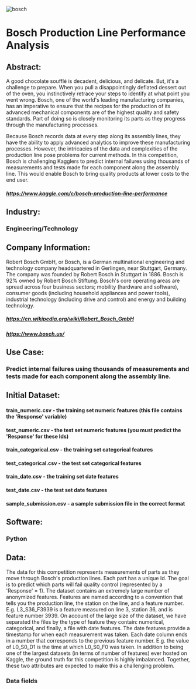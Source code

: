 ![bosch ](https://user-images.githubusercontent.com/19572673/64445028-7f918280-d0a3-11e9-8bbe-9838812a5542.png)

# Bosch Production Line Performance Analysis

## Abstract:
A good chocolate soufflé is decadent, delicious, and delicate. But, it's a challenge to prepare. When you pull a disappointingly deflated dessert out of the oven, you instinctively retrace your steps to identify at what point you went wrong. Bosch, one of the world's leading manufacturing companies, has an imperative to ensure that the recipes for the production of its advanced mechanical components are of the highest quality and safety standards. Part of doing so is closely monitoring its parts as they progress through the manufacturing processes.

Because Bosch records data at every step along its assembly lines, they have the ability to apply advanced analytics to improve these manufacturing processes. However, the intricacies of the data and complexities of the production line pose problems for current methods.
In this competition, Bosch is challenging Kagglers to predict internal failures using thousands of measurements and tests made for each component along the assembly line. This would enable Bosch to bring quality products at lower costs to the end user.

##### https://www.kaggle.com/c/bosch-production-line-performance

## Industry:
### Engineering/Technology

## Company Information:
Robert Bosch GmbH, or Bosch, is a German multinational engineering and technology company headquartered in Gerlingen, near Stuttgart, Germany. The company was founded by Robert Bosch in Stuttgart in 1886. Bosch is 92% owned by Robert Bosch Stiftung.
Bosch's core operating areas are spread across four business sectors; mobility (hardware and software), consumer goods (including household appliances and power tools), industrial technology (including drive and control) and energy and building technology.

##### https://en.wikipedia.org/wiki/Robert_Bosch_GmbH
##### https://www.bosch.us/

## Use Case:
### Predict internal failures using thousands of measurements and tests made for each component along the assembly line.

## Initial Dataset:
#### train_numeric.csv - the training set numeric features (this file contains the 'Response' variable)
#### test_numeric.csv - the test set numeric features (you must predict the 'Response' for these Ids)
#### train_categorical.csv - the training set categorical features
#### test_categorical.csv - the test set categorical features
#### train_date.csv - the training set date features
#### test_date.csv - the test set date features
#### sample_submission.csv - a sample submission file in the correct format

## Software:
### Python

## Data:
The data for this competition represents measurements of parts as they move through Bosch's production lines. Each part has a unique Id. The goal is to predict which parts will fail quality control (represented by a 'Response' = 1).
The dataset contains an extremely large number of anonymized features. Features are named according to a convention that tells you the production line, the station on the line, and a feature number. E.g. L3_S36_F3939 is a feature measured on line 3, station 36, and is feature number 3939.
On account of the large size of the dataset, we have separated the files by the type of feature they contain: numerical, categorical, and finally, a file with date features. The date features provide a timestamp for when each measurement was taken. Each date column ends in a number that corresponds to the previous feature number. E.g. the value of L0_S0_D1 is the time at which L0_S0_F0 was taken.
In addition to being one of the largest datasets (in terms of number of features) ever hosted on Kaggle, the ground truth for this competition is highly imbalanced. Together, these two attributes are expected to make this a challenging problem.

### Data fields
